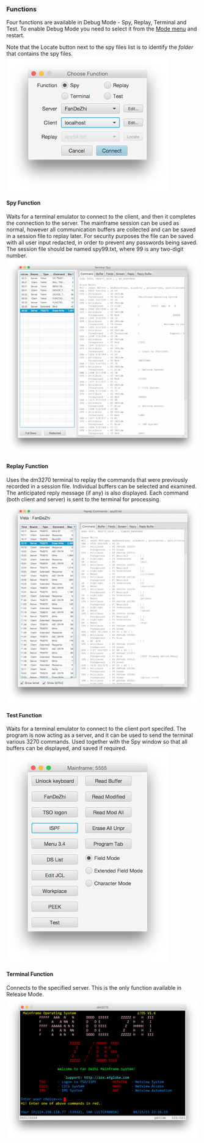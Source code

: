 ### Functions
Four functions are available in Debug Mode - Spy, Replay, Terminal and Test. To enable Debug Mode you need to select it from the [Mode menu](menus.md) and restart.

Note that the Locate button next to the spy files list is to identify the *folder* that contains the spy files.  
![Debug Connection](connect2.png?raw=true "debug connection")
#### Spy Function
Waits for a terminal emulator to connect to the client, and then it completes the connection to the server. The mainframe session can be used as normal, however all communication buffers are collected and can be saved in a session file to replay later. For security purposes the file can be saved with all user input redacted, in order to prevent any passwords being saved. The session file should be named spy99.txt, where 99 is any two-digit number.
![Spy screen](spy.png?raw=true "spy screen")
#### Replay Function
Uses the dm3270 terminal to replay the commands that were previously recorded in a session file. Individual buffers can be selected and examined. The anticipated reply message (if any) is also displayed. Each command (both client and server) is sent to the terminal for processing.
![Replay screen](replay2.png?raw=true "replay screen")
#### Test Function
Waits for a terminal emulator to connect to the client port specifed. The program is now acting as a server, and it can be used to send the terminal various 3270 commands. Used together with the Spy window so that all buffers can be displayed, and saved if required.  
![Mainframe screen](mainframe.png?raw=true "mainframe screen")
#### Terminal Function
Connects to the specified server. This is the only function available in Release Mode.
![Terminal screen](terminal.png?raw=true "dm3270")
